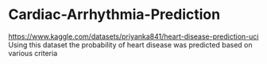 # Cardiac-Arrhythmia-Prediction
https://www.kaggle.com/datasets/priyanka841/heart-disease-prediction-uci Using this dataset the probability of heart disease was predicted based on various criteria
